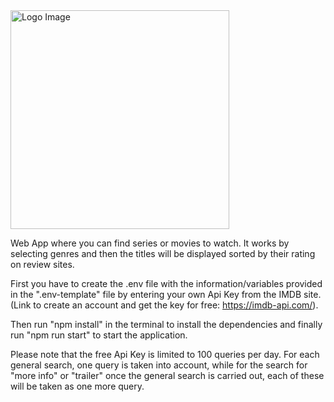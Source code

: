   <img src="https://cdn.discordapp.com/attachments/894702938386210896/997024365529014302/Logo.png" width="350" title="Logo Image">

Web App where you can find series or movies to watch. It works by selecting genres and then the titles will be displayed sorted by their rating on review sites.

First you have to create the .env file with the information/variables provided in the ".env-template" file by entering your own Api Key from the IMDB site. (Link to create an account and get the key for free: https://imdb-api.com/).

Then run "npm install" in the terminal to install the dependencies and finally run "npm run start" to start the application.

Please note that the free Api Key is limited to 100 queries per day. For each general search, one query is taken into account, while for the search for "more info" or "trailer" once the general search is carried out, each of these will be taken as one more query.
